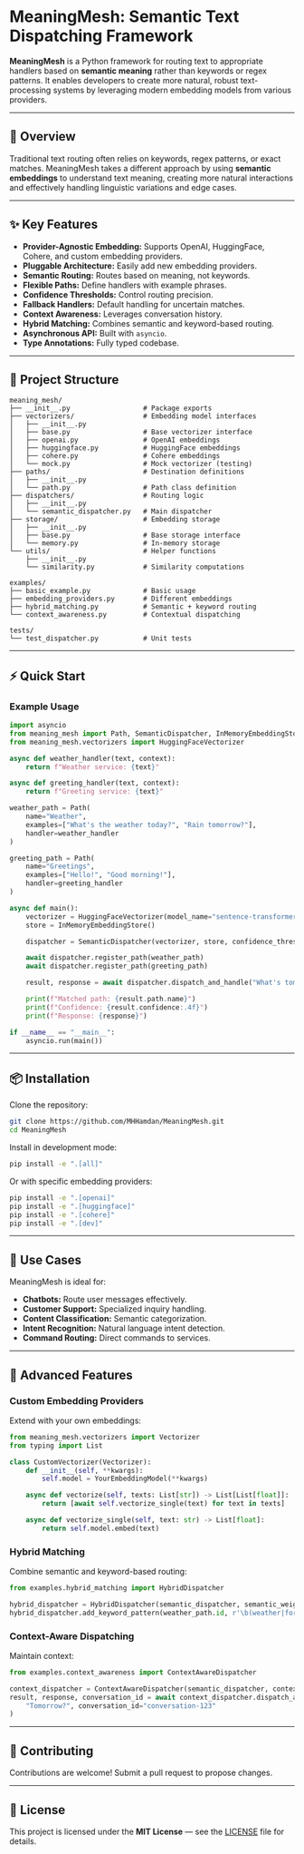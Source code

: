 # MeaningMesh: Semantic Text Dispatching Framework

**MeaningMesh** is a Python framework for routing text to appropriate handlers based on **semantic meaning** rather than keywords or regex patterns. It enables developers to create more natural, robust text-processing systems by leveraging modern embedding models from various providers.

---

## 🚀 Overview

Traditional text routing often relies on keywords, regex patterns, or exact matches. MeaningMesh takes a different approach by using **semantic embeddings** to understand text meaning, creating more natural interactions and effectively handling linguistic variations and edge cases.

---

## ✨ Key Features

- **Provider-Agnostic Embedding:** Supports OpenAI, HuggingFace, Cohere, and custom embedding providers.
- **Pluggable Architecture:** Easily add new embedding providers.
- **Semantic Routing:** Routes based on meaning, not keywords.
- **Flexible Paths:** Define handlers with example phrases.
- **Confidence Thresholds:** Control routing precision.
- **Fallback Handlers:** Default handling for uncertain matches.
- **Context Awareness:** Leverages conversation history.
- **Hybrid Matching:** Combines semantic and keyword-based routing.
- **Asynchronous API:** Built with `asyncio`.
- **Type Annotations:** Fully typed codebase.

---

## 📂 Project Structure

```
meaning_mesh/
├── __init__.py                  # Package exports
├── vectorizers/                 # Embedding model interfaces
│   ├── __init__.py
│   ├── base.py                  # Base vectorizer interface
│   ├── openai.py                # OpenAI embeddings
│   ├── huggingface.py           # HuggingFace embeddings
│   ├── cohere.py                # Cohere embeddings
│   └── mock.py                  # Mock vectorizer (testing)
├── paths/                       # Destination definitions
│   ├── __init__.py
│   └── path.py                  # Path class definition
├── dispatchers/                 # Routing logic
│   ├── __init__.py
│   └── semantic_dispatcher.py   # Main dispatcher
├── storage/                     # Embedding storage
│   ├── __init__.py
│   ├── base.py                  # Base storage interface
│   └── memory.py                # In-memory storage
└── utils/                       # Helper functions
    ├── __init__.py
    └── similarity.py            # Similarity computations

examples/
├── basic_example.py             # Basic usage
├── embedding_providers.py       # Different embeddings
├── hybrid_matching.py           # Semantic + keyword routing
└── context_awareness.py         # Contextual dispatching

tests/
└── test_dispatcher.py           # Unit tests
```

---

## ⚡ Quick Start

### Example Usage

```python
import asyncio
from meaning_mesh import Path, SemanticDispatcher, InMemoryEmbeddingStore
from meaning_mesh.vectorizers import HuggingFaceVectorizer

async def weather_handler(text, context):
    return f"Weather service: {text}"

async def greeting_handler(text, context):
    return f"Greeting service: {text}"

weather_path = Path(
    name="Weather",
    examples=["What's the weather today?", "Rain tomorrow?"],
    handler=weather_handler
)

greeting_path = Path(
    name="Greetings",
    examples=["Hello!", "Good morning!"],
    handler=greeting_handler
)

async def main():
    vectorizer = HuggingFaceVectorizer(model_name="sentence-transformers/all-MiniLM-L6-v2")
    store = InMemoryEmbeddingStore()

    dispatcher = SemanticDispatcher(vectorizer, store, confidence_threshold=0.7)

    await dispatcher.register_path(weather_path)
    await dispatcher.register_path(greeting_path)

    result, response = await dispatcher.dispatch_and_handle("What's tomorrow's forecast?")

    print(f"Matched path: {result.path.name}")
    print(f"Confidence: {result.confidence:.4f}")
    print(f"Response: {response}")

if __name__ == "__main__":
    asyncio.run(main())
```

---

## 📦 Installation

Clone the repository:

```bash
git clone https://github.com/MHHamdan/MeaningMesh.git
cd MeaningMesh
```

Install in development mode:

```bash
pip install -e ".[all]"
```

Or with specific embedding providers:

```bash
pip install -e ".[openai]"
pip install -e ".[huggingface]"
pip install -e ".[cohere]"
pip install -e ".[dev]"
```

---

## 🌟 Use Cases

MeaningMesh is ideal for:

- **Chatbots:** Route user messages effectively.
- **Customer Support:** Specialized inquiry handling.
- **Content Classification:** Semantic categorization.
- **Intent Recognition:** Natural language intent detection.
- **Command Routing:** Direct commands to services.

---

## 🔧 Advanced Features

### Custom Embedding Providers

Extend with your own embeddings:

```python
from meaning_mesh.vectorizers import Vectorizer
from typing import List

class CustomVectorizer(Vectorizer):
    def __init__(self, **kwargs):
        self.model = YourEmbeddingModel(**kwargs)

    async def vectorize(self, texts: List[str]) -> List[List[float]]:
        return [await self.vectorize_single(text) for text in texts]

    async def vectorize_single(self, text: str) -> List[float]:
        return self.model.embed(text)
```

### Hybrid Matching

Combine semantic and keyword-based routing:

```python
from examples.hybrid_matching import HybridDispatcher

hybrid_dispatcher = HybridDispatcher(semantic_dispatcher, semantic_weight=0.7)
hybrid_dispatcher.add_keyword_pattern(weather_path.id, r'\b(weather|forecast)\b', weight=0.9)
```

### Context-Aware Dispatching

Maintain context:

```python
from examples.context_awareness import ContextAwareDispatcher

context_dispatcher = ContextAwareDispatcher(semantic_dispatcher, context_weight=0.3)
result, response, conversation_id = await context_dispatcher.dispatch_and_handle(
    "Tomorrow?", conversation_id="conversation-123"
)
```

---

## 🤝 Contributing

Contributions are welcome! Submit a pull request to propose changes.

---

## 📄 License

This project is licensed under the **MIT License** — see the [LICENSE](LICENSE) file for details.
